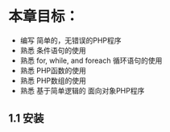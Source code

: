 # 本章目标：

* 编写 简单的，无错误的PHP程序
* 熟悉 条件语句的使用
* 熟悉 for, while, and foreach 循环语句的使用
* 熟悉 PHP函数的使用
* 熟悉 PHP数组的使用
* 熟悉 基于简单逻辑的 面向对象PHP程序

## 1.1 安装



